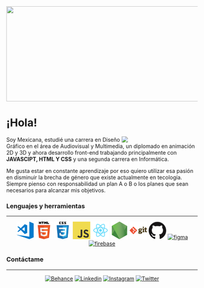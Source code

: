 <img align='center' height="250" width="1100px" src="https://firebasestorage.googleapis.com/v0/b/personal-13210.appspot.com/o/myReadme.GIF?alt=media&token=49fac9c5-6287-4571-85cb-1b5339da0012"/> 

# ¡Hola!


<img align='right' width="200px" src="https://firebasestorage.googleapis.com/v0/b/personal-13210.appspot.com/o/Coding-amico.png?alt=media&token=092f830b-fb60-4c3c-bafe-9f77f6b7a1bc"/> 

Soy Mexicana, estudié una carrera en Diseño Gráfico en el área de Audiovisual y Multimedia, un diplomado en animación 2D y 3D y ahora desarrollo front-end trabajando principalmente con **JAVASCIPT, HTML Y CSS** y una segunda carrera en Informática.

Me gusta estar en constante aprendizaje por eso quiero utilizar esa pasión en disminuir la brecha de género que existe actualmente en tecología. Siempre pienso con responsabilidad un plan A o B o los planes que sean necesarios para alcanzar mis objetivos. 



### Lenguajes y herramientas
------------
<p align="center">
<img alt="Visual Studio Code" width="46px" src="https://raw.githubusercontent.com/github/explore/80688e429a7d4ef2fca1e82350fe8e3517d3494d/topics/visual-studio-code/visual-studio-code.png" /> <img alt="HTML5" width="46px" src="https://raw.githubusercontent.com/github/explore/80688e429a7d4ef2fca1e82350fe8e3517d3494d/topics/html/html.png" /> <img alt="CSS3" width="46px" src="https://raw.githubusercontent.com/github/explore/80688e429a7d4ef2fca1e82350fe8e3517d3494d/topics/css/css.png" /> <img alt="JavaScript" width="46px" src="https://raw.githubusercontent.com/github/explore/80688e429a7d4ef2fca1e82350fe8e3517d3494d/topics/javascript/javascript.png" /> <img alt="React" width="46px" src="https://raw.githubusercontent.com/github/explore/80688e429a7d4ef2fca1e82350fe8e3517d3494d/topics/react/react.png" /> <img alt="Node.js" width="46px" src="https://raw.githubusercontent.com/github/explore/80688e429a7d4ef2fca1e82350fe8e3517d3494d/topics/nodejs/nodejs.png" /> <img alt="Git" width="46px" src="https://raw.githubusercontent.com/github/explore/80688e429a7d4ef2fca1e82350fe8e3517d3494d/topics/git/git.png" /> <img alt="GitHub" width="46px" src="https://raw.githubusercontent.com/github/explore/78df643247d429f6cc873026c0622819ad797942/topics/github/github.png" /> <a href="https://www.figma.com/" target="_blank"> <img src="https://www.vectorlogo.zone/logos/figma/figma-icon.svg" alt="figma" width="40" height="46"/></a> <a href="https://firebase.google.com/" target="_blank"> <img src="https://www.vectorlogo.zone/logos/firebase/firebase-icon.svg" alt="firebase" width="46" height="40"/> </a> 
</p>

### Contáctame
------------
<p align="center">
<a  href="https://www.behance.net/fer-solis" target="_blank"><img width="150" alt="Behance" src="https://firebasestorage.googleapis.com/v0/b/personal-13210.appspot.com/o/botonesRedesGithub-05.jpg?alt=media&token=b9d3d7e7-8ca2-4bb4-913d-27a1b4db73da"></a> <a  href="https://www.linkedin.com/in/fer-solis/" target="_blank"><img width="150" alt="Linkedin" src="https://firebasestorage.googleapis.com/v0/b/personal-13210.appspot.com/o/botonesRedesGithub-04.jpg?alt=media&token=5c518a93-0f72-4e00-973c-b9eedd0beab3"></a> <a  href="https://www.instagram.com/fer_solise/" target="_blank"><img width="150" alt="Instagram" src="https://firebasestorage.googleapis.com/v0/b/personal-13210.appspot.com/o/botonesRedesGithub-03.jpg?alt=media&token=d4cff34a-5950-4354-bad0-78e5a9424266"></a> <a  href="https://twitter.com/fer_solise" target="_blank"><img width="150" alt="Twitter" src="https://firebasestorage.googleapis.com/v0/b/personal-13210.appspot.com/o/botonesRedesGithub-02.jpg?alt=media&token=b7f0a493-6c79-42a9-bfc9-b6e2c33964a6"></a>
</p>




